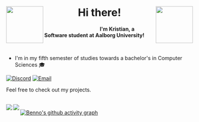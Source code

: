 
<h1 align="center">
<img src="https://media3.giphy.com/media/QLjDyhP2G9vKtQgziv/giphy.gif" height="100" align="left" />
Hi there!
<img src="https://media2.giphy.com/media/wTnwd842YQwN2Ki3hY/giphy.gif?cid=790b7611da802879a171e68b339dd12a52127be2c7b974b7&rid=giphy.gif&ct=sf" height="100" align="right" />
</h1>


&nbsp;&nbsp;&nbsp;&nbsp;&nbsp;&nbsp;&nbsp;&nbsp;&nbsp;&nbsp;&nbsp;&nbsp;&nbsp;&nbsp;&nbsp;&nbsp;&nbsp;&nbsp;&nbsp;&nbsp;&nbsp;&nbsp;&nbsp;&nbsp;&nbsp;&nbsp;&nbsp;&nbsp;&nbsp;&nbsp;&nbsp;&nbsp;&nbsp;&nbsp;&nbsp;&nbsp;&nbsp;&nbsp;**I'm Kristian, a Software student at Aalborg University!**

<br/>


<!-- - Currently I'm working on a React Native application:iphone: You can follow the process in my Repo: [SpotBuddy](https://github.com/denn4617/SpotBuddy). -->
- I'm in my fifth semester of studies towards a bachelor's in Computer Sciences :mortar_board:

[![Discord](https://img.shields.io/badge/Discord-252422.svg?style=for-the-badge&logo=discord)](https://discordapp.com/users/{discord-user-id}/)
[![Email](https://img.shields.io/badge/Email-252422.svg?style=for-the-badge&logo=gmail)](mailto:kbengt19@student.aau.dk)
<!--[![LinkedIn](https://img.shields.io/badge/LinkedIn-252422.svg?style=for-the-badge&logo=linkedin&logoColor=blue)](https://www.linkedin.com/in/dennis-kilic-2353441b4/)-->

Feel free to check out my projects.

<br/>  
<div>
<img align="left" src="https://github-readme-stats.vercel.app/api?username=Benno4president&count_private=true&include_all_commits=true&show_icons=true&hide_border=true&bg_color=0d1117&theme=gruvbox"/>


<img align="left" src="https://github-readme-stats.vercel.app/api/top-langs/?username=Benno4president&layout=compact&card_width=250&hide_border=true&bg_color=0d1117&theme=gruvbox"/>
<!--
![GitHub Streak](https://github-readme-streak-stats.herokuapp.com?user=Benno4president&layout=compact&card_width=250&hide_border=true&bg_color=0d1117&theme=gruvbox)-->
</div>

[![Benno's github activity graph](https://activity-graph.herokuapp.com/graph?username=Benno4president&theme=rogue)](https://github.com/ashutosh00710/github-readme-activity-graph)
